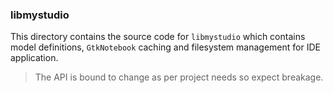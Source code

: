 ### libmystudio

This directory contains the source code for `libmystudio` which contains model definitions, `GtkNotebook` caching and filesystem management for IDE application.

> The API is bound to change as per project needs so expect breakage. 